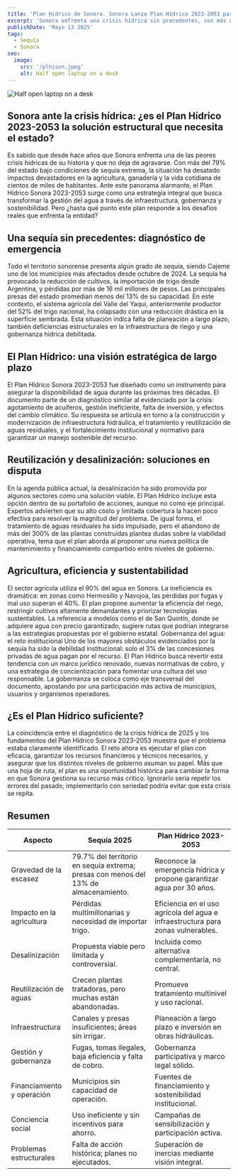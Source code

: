 ```yaml
---
title: 'Plan Hídrico de Sonora. Sonora Lanza Plan Hídrico 2023-2053 para Asegurar Futuro del Agua'
excerpt: 'Sonora enfrenta una crisis hídrica sin precedentes, con más del 79% del territorio en sequía extrema, lo que ha generado pérdidas millonarias en la agricultura y ha evidenciado la fragilidad del sistema de riego, la falta de planeación y una débil gobernanza. El Plan Hídrico Sonora 2023-2053 surge como una respuesta estructural ante este panorama, proponiendo una estrategia de largo plazo basada en infraestructura moderna, tratamiento y reutilización de aguas, eficiencia agrícola y fortalecimiento institucional. Aunque incluye medidas como la desalinización, su éxito dependerá de la capacidad operativa de los municipios y del compromiso político para revertir años de abandono. La coincidencia entre los problemas actuales y los objetivos del plan sugiere que, si se ejecuta con seriedad, podría convertirse en una solución integral y transformadora para la gestión del agua en el estado.'
publishDate: 'Mayo 13 2025'
tags:
  - Sequía
  - Sonora
seo:
  image:
    src: '/plhison.jpeg'
    alt: Half open laptop on a desk
---
```


![Half open laptop on a desk](/plhison.jpeg)

## Sonora ante la crisis hídrica: ¿es el Plan Hídrico 2023-2053 la solución estructural que necesita el estado?

Es sabido que desde hace años que Sonora enfrenta una de las peores crisis hídricas de su historia y que no deja de agravarse. Con más del 79% del estado bajo condiciones de sequía extrema, la situación ha desatado impactos devastadores en la agricultura, ganadería y la vida cotidiana de cientos de miles de habitantes. Ante este panorama alarmante, el Plan Hídrico Sonora 2023-2053 surge como una estrategia integral que busca transformar la gestión del agua a través de infraestructura, gobernanza y sostenibilidad. Pero ¿hasta qué punto este plan responde a los desafíos reales que enfrenta la entidad?

## Una sequía sin precedentes: diagnóstico de emergencia

Todo el territorio sonorense presenta algún grado de sequía, siendo Cajeme uno de los municipios más afectados desde octubre de 2024. La sequía ha provocado la reducción de cultivos, la importación de trigo desde Argentina, y pérdidas por más de 16 mil millones de pesos. Las principales presas del estado promedian menos del 13% de su capacidad. En este contexto, el sistema agrícola del Valle del Yaqui, anteriormente productor del 52% del trigo nacional, ha colapsado con una reducción drástica en la superficie sembrada.
Esta situación indica falta de planeación a largo plazo, también deficiencias estructurales en la infraestructura de riego y una gobernanza hídrica debilitada.

## El Plan Hídrico: una visión estratégica de largo plazo

El Plan Hídrico Sonora 2023-2053 fue diseñado como un instrumento para asegurar la disponibilidad de agua durante las próximas tres décadas. El documento parte de un diagnóstico similar al evidenciado por la crisis: agotamiento de acuíferos, gestión ineficiente, falta de inversión, y efectos del cambio climático. Su respuesta se articula en torno a la construcción y modernización de infraestructura hidráulica, el tratamiento y reutilización de aguas residuales, y el fortalecimiento institucional y normativo para garantizar un manejo sostenible del recurso.

## Reutilización y desalinización: soluciones en disputa

En la agenda pública actual, la desalinización ha sido promovida por algunos sectores como una solución viable. El Plan Hídrico incluye esta opción dentro de su portafolio de acciones, aunque no como eje principal. Expertos advierten que su alto costo y limitada cobertura la hacen poco efectiva para resolver la magnitud del problema. De igual forma, el tratamiento de aguas residuales ha sido impulsado, pero el abandono de más del 300% de las plantas construidas plantea dudas sobre la viabilidad operativa, tema que el plan aborda al proponer una nueva política de mantenimiento y financiamiento compartido entre niveles de gobierno.

## Agricultura, eficiencia y sustentabilidad

El sector agrícola utiliza el 90% del agua en Sonora. La ineficiencia es dramática: en zonas como Hermosillo y Navojoa, las pérdidas por fugas y mal uso superan el 40%. El plan propone aumentar la eficiencia del riego, restringir cultivos altamente demandantes y priorizar tecnologías sustentables. La referencia a modelos como el de San Quintín, donde se adquiere agua con precio garantizado, sugiere rutas que podrían integrarse a las estrategias propuestas por el gobierno estatal.
Gobernanza del agua: el reto institucional
Uno de los mayores obstáculos evidenciados por la sequía ha sido la debilidad institucional: solo el 3% de las concesiones privadas de agua pagan por el recurso. El Plan Hídrico busca revertir esta tendencia con un marco jurídico renovado, nuevas normativas de cobro, y una estrategia de concientización para fomentar una cultura del uso responsable. La gobernanza se coloca como eje transversal del documento, apostando por una participación más activa de municipios, usuarios y organismos operadores.

## ¿Es el Plan Hídrico suficiente?

La coincidencia entre el diagnóstico de la crisis hídrica de 2025 y los fundamentos del Plan Hídrico Sonora 2023-2053 muestra que el problema estaba claramente identificado. El reto ahora es ejecutar el plan con eficacia, garantizar los recursos financieros y técnicos necesarios, y asegurar que los distintos niveles de gobierno asuman su papel. Más que una hoja de ruta, el plan es una oportunidad histórica para cambiar la forma en que Sonora gestiona su recurso más crítico. Ignorarlo sería repetir los errores del pasado; implementarlo con seriedad podría evitar que esta crisis se repita.

## Resumen

| Aspecto                  | Sequía 2025                                                                 | Plan Hídrico 2023-2053                                                                 |
|--------------------------|-----------------------------------------------------------------------------|----------------------------------------------------------------------------------------|
| Gravedad de la escasez   | 79.7% del territorio en sequía extrema; presas con menos del 13% de almacenamiento. | Reconoce la emergencia hídrica y propone garantizar agua por 30 años.                |
| Impacto en la agricultura| Pérdidas multimillonarias y necesidad de importar trigo.                    | Eficiencia en el uso agrícola del agua e infraestructura para zonas vulnerables.      |
| Desalinización           | Propuesta viable pero limitada y controversial.                             | Incluida como alternativa complementaria, no central.                                 |
| Reutilización de aguas   | Crecen plantas tratadoras, pero muchas están abandonadas.                   | Promueve tratamiento multinivel y uso racional.                                       |
| Infraestructura          | Canales y presas insuficientes; áreas sin irrigar.                          | Planeación a largo plazo e inversión en obras hidráulicas.                            |
| Gestión y gobernanza     | Fugas, tomas ilegales, baja eficiencia y falta de cobro.                    | Gobernanza participativa y marco legal sólido.                                        |
| Financiamiento y operación | Municipios sin capacidad de operación.                                   | Fuentes de financiamiento y sostenibilidad institucional.                             |
| Conciencia social        | Uso ineficiente y sin incentivos para ahorro.                               | Campañas de sensibilización y participación activa.                                   |
| Problemas estructurales  | Falta de acción histórica; planes no ejecutados.                            | Superación de inercias mediante visión integral.                                      |
